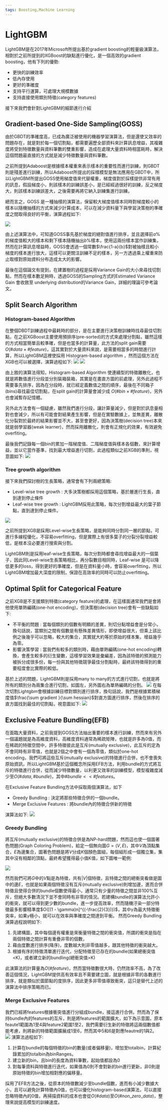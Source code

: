 ```yaml
---
tags: Boosting,Machine Learning
---
```

LightGBM
===
LightGBM是在2017年Microsoft所提出基於gradient boosting的輕量級演算法，相對於之前所提到的XGBoost的缺點進行優化，是一個高效的gradient boosting，他有下列的優勢:
* 更快的訓練效率
* 低內存使用
* 更好的準確度
* 支持平行運算，可處理大規模數據
* 支持直接使用類別特徵(category features)

接下來我們會針對LightGBM的細節進行介紹
## Gradient-based One-Side Sampling(GOSS)
由於GBDT的準確度高，已成為廣泛被使用的機器學習演算法，但是還使又效率的問題存在，就是對於每一個切割點，都需要遍歷全部資料來計算訊息增益，其複雜度將受到特徵數量與資料筆數的雙重影響，造成在處理大量資料時相當耗時，解決這個問題最直接的方式就是減少特徵數量與資料筆數。

之前所提到Adaboost是根據樣本權重來表示樣本的重要性而進行訓練，則GBDT則是殘差進行訓練，所以Adaboost所提出的採樣模型是無法應用在GBDT中，所以LightGBM所提出GOSS使用梯度值來代替權重，梯度值對於採樣提供非常有用的訊息，假設梯度小，則該樣本的訓練誤差小，是已經經過很好的訓練，反之梯度大，則該樣本訓練誤差大，之後需要再將它納入訓練集進行訓練。

總而言之，GOSS 是一種抽樣的演算法，保留較大梯度值樣本同時對梯度較小的樣本以隨機抽樣的方式來減少計算成本，可以在減少資料量下與學習決策樹的準確度之間取得良好的平衡，演算過程如下:

![](https://github.com/WangJengYun/ML-DL-notes/blob/master/Machine%20Learning/images/Lightgbm/Gradient-based%20One-Side%20Sampling.PNG?raw=true)

由上述演算法中，可知道GOSS事先基於梯度的絕對值進行排序，並且選擇前$a\%$的梯度值較大的樣本和剩下樣本隨機抽出$b\%$樣本，使用這兩份樣本當作訓練集，然而在計算訊息增益時，GOSS會透過一個常數$\frac{1-a}{b}$對被抽樣且較小梯度的樣本進行放大，這樣可以更關注訓練不足的樣本，另一方透過乘上權重來防止取樣對原始資料分布造成太大的影響。

最後在這個論文有提到，在建置樹的過程是採用Variance Gain的大小來尋找切割點，然而在樣本數足夠時，透過GOSS的Sampling方式的Estimated Variance Gain 會收斂至 underlying distribution的Variance Gain，詳細的理論可參考論文。


## Split Search Algorithm 
### Histogram-based Algorithm 
在整個DBDT訓練過程中最耗時的部分，是在主要進行決策樹訓練時找尋最佳切割點，在之前XGBoost主要使用預排序(pre-sorted)的方式來處理分割點，雖然這樣的方式相當簡單且較準確，但是也當多的計算量，此方法的split gain需要$O(\#data \times \#feature)$，這其實對於大量資料來說，是需要相當多的時間進行計算，所以LightGBM這裡使採用 Histogram-based algorithm ，然而這個方法在XGB也可以被選擇，演算過程如下:
![](https://github.com/WangJengYun/ML-DL-notes/blob/master/Machine%20Learning/images/Lightgbm/Histogram-based%20algorithm.PNG?raw=true)
![](https://github.com/WangJengYun/ML-DL-notes/blob/master/Machine%20Learning/images/Lightgbm/Histogram-based%20algorithm_detail.PNG?raw=true)


由上敘的演算法得知，Histogram-based Algorithm 使連續型的特徵離散化，也就是將數值進行分段並分別裝箱裝箱，其實是在畫直方圖的前處理，另外此過程不需要事先排序，因為在分段時，就已經定義數值之間的順序，最後在不同箱子(bins)尋找最佳切割點，在split gain的計算量會減少成 $O(\#bin \times  \#feature)$，另外也會減暫存記憶體。

另外此方法會有一個疑慮，雖然我們進行分段，讓計算量減少，但是對於訊息量相對也會減少，所以有可能會對結果產生影響，但是在實驗數據上，並無差異，離散化分裂對於最終的結果影響並不大，甚至會更好，因為決策樹(decision tree)本來就是弱學習器(weak learner)，然而採用離散化，則會有正規化的效果，有效避免overfiting。

最後我們記錄每一個bin的累加一階梯度值、二階梯度值與樣本各個數，來計算增益，並以它當作基準，找到最大增益進行切割，此過程類似之前XGB的準則，視意圖如下:
![](https://github.com/WangJengYun/ML-DL-notes/blob/master/Machine%20Learning/images/Lightgbm/histogram_gain.PNG?raw=true)

### Tree growth algorithm 
接下來我們探討樹的生長策略，通常會有下列兩總策略:
* Level-wise tree growth : 大多決策樹都採用這個策略，基於層進行生長，直到達到停止條件
* Leaf-wise tree growth : LightGBM採用此策略，每次分割增益最大的葉子節點，直到達到停止條件。

![](https://github.com/WangJengYun/ML-DL-notes/blob/master/Machine%20Learning/images/Lightgbm/Tree%20growth%20algorithm.PNG?raw=true)

之前所提到XGB是採用Level-wise生長策略，是能夠同時分割同一層的節點，可進行多線程優化，不容易overfitting，但是實際上有很多葉子的分裂分裂增益較低，是根本沒必要進行搜索與分割。

LightGBM則是採用leaf-wise生長策略，每次分割時都會尋找增益最大的一個葉子，因此同Level-wise生長策略相比，再分裂數目相同時，Leaf-wise 是可以降低更多的loss，得到更好的準確度，但是在資料量小時，會容易overfitting，所以LightGBM增加最大深度的限制，保證在高效率的同時可以防止overfitting。

## Optimal Split for Categorical Feature 
之前XGB是不支援類別特徵(category feature)的處理，在這樣面通常我們是會將他使用單熱編碼(one-hot encoding)，但決策樹(decision tree)會有一些缺點如下:
* 不平衡的問題 : 當每個類別的個數有明顯的差異，則切分點增益會是分常小，換句話說，當類別之間有個數是有懸殊差異情形，即使增益很大，但乘上該比例之後幾乎可以忽略，較大的集合，其實就大約等於原始的樣本集，增益幾乎為零。
* 影響決策學習 : 當我們有較多的類別時，藉由單熱編碼(one-hot encoding)轉換，會產生較多的衍生變數，這樣學習效果是彙編差，因為該特徵的預測能力被拆分成很多份，每一份與其他特徵競爭最佳分割點時，最終該特徵得到的重要程度會比實際的較低。

基於上述的問題，LightGBM則是採用many to many的方式進行切割，也就是將所有的類別分為兩集合進行切割，如圖左，另外圖右為單熱編碼的分割。
![](https://github.com/WangJengYun/ML-DL-notes/blob/master/Machine%20Learning/images/Lightgbm/Optimal%20Split%20for%20Categorical%20Feature.PNG?raw=true)
在每次切割Lightgbm會根據訓練目標對類別進行排序，換句話說，我們是根據累積梯度值$\frac{\sum gradient }{\sum hessian}$對直方圖進行排序，然後在排序的直方圖找到最佳的切割點，視意圖如下:
![](https://github.com/WangJengYun/ML-DL-notes/blob/master/Machine%20Learning/images/Lightgbm/Optimal%20Split%20for%20Categorical%20Feature_2.PNG?raw=true)
## Exclusive Feature Bundling(EFB)
在面臨大量資料，之前我提到GOSS方法抽出重要的樣本進行訓練，然而來有另外一個議題就是為高維度資料，高維度資料通常為稀疏矩陣，也就是許多為0值，而在稀疏的特徵空間中，許多特徵彼此是互斥(mutually exclusive)，此互斥的定為不會同時有非零值，也就是2個之中會有一個為零值，類似於one-hot encoding，我們可將這些互斥(mutually exclusive)的特徵進行合併，也不會喪失原始資訊，所以LightGBM基於這個概念所採用EFB方法，利用bundle的方式將互斥的特徵進行合併，從而減少特徵數量，以利更又效率的訓練模型，模型複雜度減少至$O(\#data,\#bundle)$，其中$\#bundle << \#features$。

在Exclusive Feature Bundling方法中採取兩個演算法，如下
* Greedy Bundling : 決定將那些特徵合併的一個bundle。
* Merge Exclusive Features : 將bundle內的特徵合併新的特徵

演算法如下:
![](https://github.com/WangJengYun/ML-DL-notes/blob/master/Machine%20Learning/images/Lightgbm/EFB_1.PNG?raw=true)
### Greedy Bundling
將互斥(mutually exclusive)的特徵合併是為NP-hard問題，然而這也使一個圖著色問題(Graph Coloring Problem)，給定一個無向圖$G = (V,E)$，其中$V$為頂點集合，$E$為邊集合，圖著色問題是將$V$分成$K$個顏色圖組，每個組形成一個獨立集，集其中沒有相鄰的頂點，最終希望獲得最小值K值，如下圖唯一範例:

![](https://github.com/WangJengYun/ML-DL-notes/blob/master/Machine%20Learning/images/Lightgbm/Graph%20Coloring%20Problem.PNG?raw=true)

然而我們可將$G$中的$V$點是為特徵，共有$|V|$個特徵，且特徵之間的總衝突看做是圖中的邊$E$，也就是如果兩個特徵沒有互斥(mutually exclusive)則增加邊，進而合併特徵且使得合併的bundle個數使得最小，通常只有少量的特徵之間並非100%互斥，但絕大多數清況下並不會同時有非零的情況。若建構bundle的演算法允許小的衝突，就可以得到更少數的bundle，進一步提高效率，然而隨機汙染一部分特徵最多影響精準度$O([(1 - \gamma)n]^{(-\frac{2}{3})})$，其中$\gamma$為最大特徵衝突率，如果$\gamma$極小，就可以在效率與準確度之間達到平衡。
然而Greedy Bundling演算過程說明如下:
1. 先建構圖，其中每個邊有權重是來衡量特徵之間的衝突值，所謂的衝突是指在兩個特徵之間計算有重疊非零的個數，
2. 藉由度數進行排序(降序)，度數越大則非零值越多，跟其他特徵的衝突越大。
3. 根據有序的特徵清單進行迭代，分配特徵至已存在的bundle(如果總衝突值<K)，或者建立新的bundling(總衝突值>K)

此演算法的計算量為$O(\#feature)$，然而當特徵數很大時，仍然效率不高，為了改善這個情況，LightGBM提供高有效率且不需要建立圖，就是根據非零的各數進行排序，就是類似於圖節點的度排序，因此更多非零值導致衝突，這只是替代上述的演算法中排序策略而已。

### Merge Exclusive Features
我們已經將features根據衝突值進行分組成bundle，接這進行合併。然而為了保持bundle內的features的互斥，則是將features的範圍擴大，如下為示意圖，原本feaute1範圍為1至4與feature2範圍1至2，我們需要衍生新的特徵將這兩個數值都能考慮，則將新的特徵範圍擴展成1至6，然而其中5和6是對應feautre的1與2。
![](https://github.com/WangJengYun/ML-DL-notes/blob/master/Machine%20Learning/images/Lightgbm/Merge%20Exclusive%20Features_1.PNG?raw=true)
演算法過程如下:
1. 計算在bundle的每個特徵的bin的數量(或者偏移量)，增加至totalbin，計算紀錄累加的totalbin為binRanges。
2. 建立新的bin，且bin的長度為資料筆數，起始值都設為0
3. 對每筆資料與特徵進行迭代，如果值為0則不會對新的bin進行更新，非0則是原始特徵的bin增加相對應的偏移量。

採用了EFB方法之後，從原本的特徵數減少至bundle個數，進而有小減少數據大小，且可以避免計算特徵內0值，也可以優化histogram-based演算法，可以直接忽略特徵內的0值，再掃描資料的成本也會從$O(\#data)$至$O(\# non\_zero\_data)$，整理來說提高模型的訓練速度。